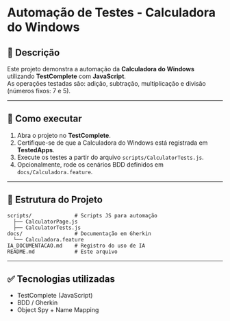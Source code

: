 # Automação de Testes - Calculadora do Windows

## 📌 Descrição
Este projeto demonstra a automação da **Calculadora do Windows** utilizando **TestComplete** com **JavaScript**.  
As operações testadas são: adição, subtração, multiplicação e divisão (números fixos: 7 e 5).

---

## 🚀 Como executar

1. Abra o projeto no **TestComplete**.
2. Certifique-se de que a Calculadora do Windows está registrada em **TestedApps**.
3. Execute os testes a partir do arquivo `scripts/CalculatorTests.js`.
4. Opcionalmente, rode os cenários BDD definidos em `docs/Calculadora.feature`.

---

## 📂 Estrutura do Projeto
```
scripts/              # Scripts JS para automação
  ├── CalculatorPage.js
  ├── CalculatorTests.js
docs/                 # Documentação em Gherkin
  └── Calculadora.feature
IA_DOCUMENTACAO.md    # Registro do uso de IA
README.md             # Este arquivo
```

---

## ✅ Tecnologias utilizadas
- TestComplete (JavaScript)
- BDD / Gherkin
- Object Spy + Name Mapping
